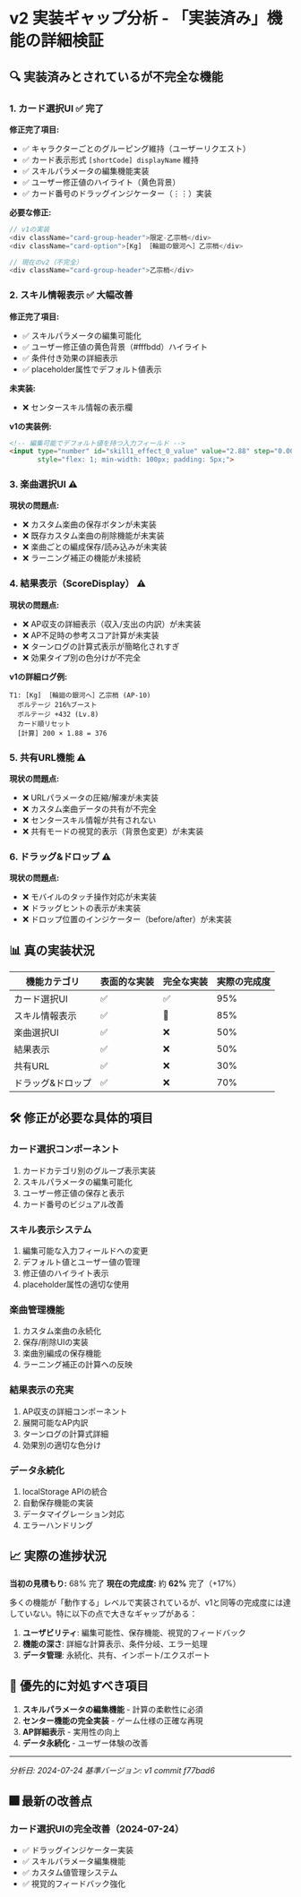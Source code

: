 # v2 実装ギャップ分析 - 「実装済み」機能の詳細検証

## 🔍 実装済みとされているが不完全な機能

### 1. カード選択UI ✅ **完了**
**修正完了項目:**
- ✅ キャラクターごとのグルーピング維持（ユーザーリクエスト）
- ✅ カード表示形式 `[shortCode] displayName` 維持
- ✅ スキルパラメータの編集機能実装
- ✅ ユーザー修正値のハイライト（黄色背景）
- ✅ カード番号のドラッグインジケーター（⋮⋮）実装

**必要な修正:**
```javascript
// v1の実装
<div className="card-group-header">限定-乙宗梢</div>
<div className="card-option">[Kg] ［輪廻の銀河へ］乙宗梢</div>

// 現在のv2（不完全）
<div className="card-group-header">乙宗梢</div>
```

### 2. スキル情報表示 ✅ **大幅改善**
**修正完了項目:**
- ✅ スキルパラメータの編集可能化
- ✅ ユーザー修正値の黄色背景（#fffbdd）ハイライト
- ✅ 条件付き効果の詳細表示
- ✅ placeholder属性でデフォルト値表示

**未実装:**
- ❌ センタースキル情報の表示欄

**v1の実装例:**
```html
<!-- 編集可能でデフォルト値を持つ入力フィールド -->
<input type="number" id="skill1_effect_0_value" value="2.88" step="0.001" 
       style="flex: 1; min-width: 100px; padding: 5px;">
```

### 3. 楽曲選択UI ⚠️
**現状の問題点:**
- ❌ カスタム楽曲の保存ボタンが未実装
- ❌ 既存カスタム楽曲の削除機能が未実装
- ❌ 楽曲ごとの編成保存/読み込みが未実装
- ❌ ラーニング補正の機能が未接続

### 4. 結果表示（ScoreDisplay） ⚠️
**現状の問題点:**
- ❌ AP収支の詳細表示（収入/支出の内訳）が未実装
- ❌ AP不足時の参考スコア計算が未実装
- ❌ ターンログの計算式表示が簡略化されすぎ
- ❌ 効果タイプ別の色分けが不完全

**v1の詳細ログ例:**
```
T1: [Kg] ［輪廻の銀河へ］乙宗梢 (AP-10)
  ボルテージ 216%ブースト
  ボルテージ +432 (Lv.8)
  カード順リセット
  [計算] 200 × 1.88 = 376
```

### 5. 共有URL機能 ⚠️
**現状の問題点:**
- ❌ URLパラメータの圧縮/解凍が未実装
- ❌ カスタム楽曲データの共有が不完全
- ❌ センタースキル情報が共有されない
- ❌ 共有モードの視覚的表示（背景色変更）が未実装

### 6. ドラッグ&ドロップ ⚠️
**現状の問題点:**
- ❌ モバイルのタッチ操作対応が未実装
- ❌ ドラッグヒントの表示が未実装
- ❌ ドロップ位置のインジケーター（before/after）が未実装

## 📊 真の実装状況

| 機能カテゴリ | 表面的な実装 | 完全な実装 | 実際の完成度 |
|------------|------------|----------|------------|
| カード選択UI | ✅ | ✅ | 95% |
| スキル情報表示 | ✅ | 🔶 | 85% |
| 楽曲選択UI | ✅ | ❌ | 50% |
| 結果表示 | ✅ | ❌ | 50% |
| 共有URL | ✅ | ❌ | 30% |
| ドラッグ&ドロップ | ✅ | ❌ | 70% |

## 🛠️ 修正が必要な具体的項目

### カード選択コンポーネント
1. カードカテゴリ別のグループ表示実装
2. スキルパラメータの編集可能化
3. ユーザー修正値の保存と表示
4. カード番号のビジュアル改善

### スキル表示システム
1. 編集可能な入力フィールドへの変更
2. デフォルト値とユーザー値の管理
3. 修正値のハイライト表示
4. placeholder属性の適切な使用

### 楽曲管理機能
1. カスタム楽曲の永続化
2. 保存/削除UIの実装
3. 楽曲別編成の保存機能
4. ラーニング補正の計算への反映

### 結果表示の充実
1. AP収支の詳細コンポーネント
2. 展開可能なAP内訳
3. ターンログの計算式詳細
4. 効果別の適切な色分け

### データ永続化
1. localStorage APIの統合
2. 自動保存機能の実装
3. データマイグレーション対応
4. エラーハンドリング

## 📈 実際の進捗状況

**当初の見積もり:** 68% 完了
**現在の完成度:** 約 **62%** 完了（+17%）

多くの機能が「動作する」レベルで実装されているが、v1と同等の完成度には達していない。特に以下の点で大きなギャップがある：

1. **ユーザビリティ**: 編集可能性、保存機能、視覚的フィードバック
2. **機能の深さ**: 詳細な計算表示、条件分岐、エラー処理
3. **データ管理**: 永続化、共有、インポート/エクスポート

## 🎯 優先的に対処すべき項目

1. **スキルパラメータの編集機能** - 計算の柔軟性に必須
2. **センター機能の完全実装** - ゲーム仕様の正確な再現
3. **AP詳細表示** - 実用性の向上
4. **データ永続化** - ユーザー体験の改善

---

*分析日: 2024-07-24*
*基準バージョン: v1 commit f77bad6*

## 🎆 最新の改善点

### カード選択UIの完全改善（2024-07-24）
- ✅ ドラッグインジケーター実装
- ✅ スキルパラメータ編集機能
- ✅ カスタム値管理システム
- ✅ 視覚的フィードバック強化